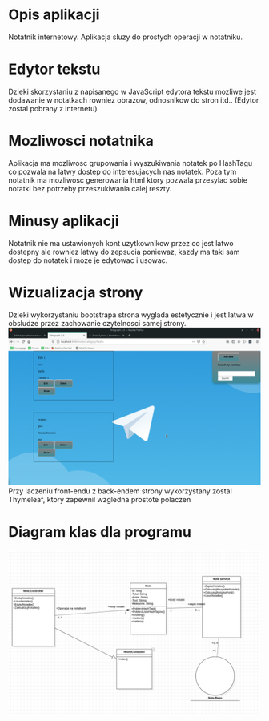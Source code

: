# Opis aplikacji
Notatnik internetowy. Aplikacja sluzy do prostych operacji w notatniku.
# Edytor tekstu
Dzieki skorzystaniu z napisanego
w JavaScript edytora tekstu mozliwe jest dodawanie w notatkach rowniez obrazow,
odnosnikow do stron itd.. (Edytor zostal pobrany z internetu)
# Mozliwosci notatnika
Aplikacja ma mozliwosc grupowania i wyszukiwania notatek po HashTagu co pozwala
na latwy dostep do interesujacych nas notatek. 
Poza tym notatnik ma mozliwosc generowania html ktory pozwala
przesylac sobie notatki bez potrzeby przeszukiwania calej reszty.
# Minusy aplikacji
Notatnik nie ma ustawionych kont uzytkownikow przez co jest latwo dostepny
ale rowniez latwy do zepsucia poniewaz, kazdy ma taki sam dostep do notatek
i moze je edytowac i usowac.
# Wizualizacja strony
Dzieki wykorzystaniu bootstrapa strona wyglada estetycznie i jest latwa w
obsludze przez zachowanie czytelnosci samej strony.
![](homePage.png)
Przy laczeniu front-endu z back-endem strony wykorzystany zostal
Thymeleaf, ktory zapewnil wzgledna prostote polaczen 
# Diagram klas dla programu
![](DK.png)